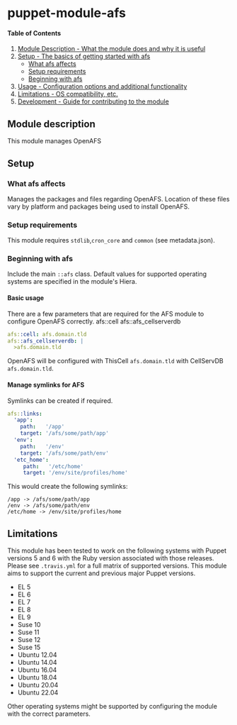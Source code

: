 # puppet-module-afs

#### Table of Contents

1. [Module Description - What the module does and why it is useful](#module-description)
1. [Setup - The basics of getting started with afs](#setup)
   * [What afs affects](#what-afs-affects)
   * [Setup requirements](#setup-requirements)
   * [Beginning with afs](#beginning-with-afs)
1. [Usage - Configuration options and additional functionality](#usage)
1. [Limitations - OS compatibility, etc.](#limitations)
1. [Development - Guide for contributing to the module](#development)

## Module description

This module manages OpenAFS

## Setup

### What afs affects

Manages the packages and files regarding OpenAFS. Location of these files vary
by platform and packages being used to install OpenAFS.

### Setup requirements

This module requires `stdlib`,`cron_core` and `common` (see metadata.json).

### Beginning with afs

Include the main `::afs` class. Default values for supported operating systems
are specified in the module's Hiera.

#### Basic usage

There are a few parameters that are required for the AFS module to configure
OpenAFS correctly.
afs::cell
afs::afs_cellserverdb

```yaml
afs::cell: afs.domain.tld
afs::afs_cellserverdb: |
  >afs.domain.tld
```

OpenAFS will be configured with ThisCell `afs.domain.tld` with CellServDB
`afs.domain.tld`.

#### Manage symlinks for AFS

Symlinks can be created if required.

```yaml
afs::links:
  'app':
    path:   '/app'
    target: '/afs/some/path/app'
  'env':
    path:   '/env'
    target: '/afs/some/path/env'
  'etc_home':
     path:   '/etc/home'
     target: '/env/site/profiles/home'
```

This would create the following symlinks:

```
/app -> /afs/some/path/app
/env -> /afs/some/path/env
/etc/home -> /env/site/profiles/home
```

## Limitations

This module has been tested to work on the following systems with Puppet
versions 5 and 6 with the Ruby version associated with those releases.
Please see `.travis.yml` for a full matrix of supported versions.
This module aims to support the current and previous major Puppet versions.

 * EL 5
 * EL 6
 * EL 7
 * EL 8
 * EL 9
 * Suse 10
 * Suse 11
 * Suse 12
 * Suse 15
 * Ubuntu 12.04
 * Ubuntu 14.04
 * Ubuntu 16.04
 * Ubuntu 18.04
 * Ubuntu 20.04
 * Ubuntu 22.04

Other operating systems might be supported by configuring the module with the
correct parameters.
